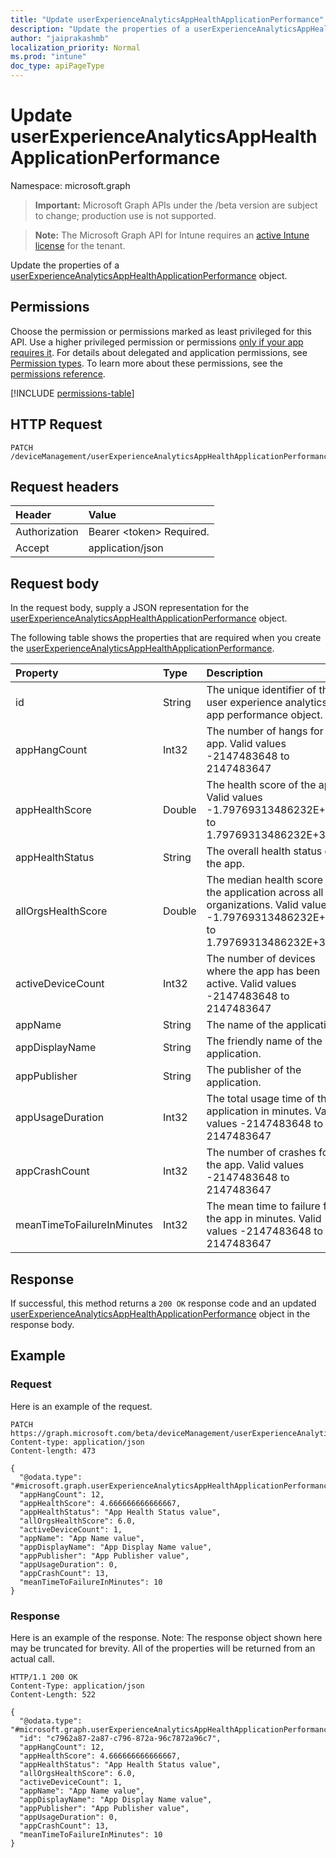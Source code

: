 ```yaml
---
title: "Update userExperienceAnalyticsAppHealthApplicationPerformance"
description: "Update the properties of a userExperienceAnalyticsAppHealthApplicationPerformance object."
author: "jaiprakashmb"
localization_priority: Normal
ms.prod: "intune"
doc_type: apiPageType
---
```


# Update userExperienceAnalyticsAppHealthApplicationPerformance

Namespace: microsoft.graph

> **Important:** Microsoft Graph APIs under the /beta version are subject to change; production use is not supported.

> **Note:** The Microsoft Graph API for Intune requires an [active Intune license](https://go.microsoft.com/fwlink/?linkid=839381) for the tenant.

Update the properties of a [userExperienceAnalyticsAppHealthApplicationPerformance](../resources/intune-devices-userexperienceanalyticsapphealthapplicationperformance.md) object.

## Permissions
Choose the permission or permissions marked as least privileged for this API. Use a higher privileged permission or permissions [only if your app requires it](/graph/permissions-overview#best-practices-for-using-microsoft-graph-permissions). For details about delegated and application permissions, see [Permission types](/graph/permissions-overview#permission-types). To learn more about these permissions, see the [permissions reference](/graph/permissions-reference).

<!-- { "blockType": "permissions", "name": "intune_devices_userexperienceanalyticsapphealthapplicationperformance_update" } -->
[!INCLUDE [permissions-table](../includes/permissions/intune-devices-userexperienceanalyticsapphealthapplicationperformance-update-permissions.md)]

## HTTP Request
<!-- {
  "blockType": "ignored"
}
-->
``` http
PATCH /deviceManagement/userExperienceAnalyticsAppHealthApplicationPerformance/{userExperienceAnalyticsAppHealthApplicationPerformanceId}
```

## Request headers
|Header|Value|
|:---|:---|
|Authorization|Bearer &lt;token&gt; Required.|
|Accept|application/json|

## Request body
In the request body, supply a JSON representation for the [userExperienceAnalyticsAppHealthApplicationPerformance](../resources/intune-devices-userexperienceanalyticsapphealthapplicationperformance.md) object.

The following table shows the properties that are required when you create the [userExperienceAnalyticsAppHealthApplicationPerformance](../resources/intune-devices-userexperienceanalyticsapphealthapplicationperformance.md).

|Property|Type|Description|
|:---|:---|:---|
|id|String|The unique identifier of the user experience analytics app performance object.|
|appHangCount|Int32|The number of hangs for the app. Valid values -2147483648 to 2147483647|
|appHealthScore|Double|The health score of the app. Valid values -1.79769313486232E+308 to 1.79769313486232E+308|
|appHealthStatus|String|The overall health status of the app.|
|allOrgsHealthScore|Double|The median health score of the application across all organizations. Valid values -1.79769313486232E+308 to 1.79769313486232E+308|
|activeDeviceCount|Int32|The number of devices where the app has been active. Valid values -2147483648 to 2147483647|
|appName|String|The name of the application.|
|appDisplayName|String|The friendly name of the application.|
|appPublisher|String|The publisher of the application.|
|appUsageDuration|Int32|The total usage time of the application in minutes. Valid values -2147483648 to 2147483647|
|appCrashCount|Int32|The number of crashes for the app. Valid values -2147483648 to 2147483647|
|meanTimeToFailureInMinutes|Int32|The mean time to failure for the app in minutes. Valid values -2147483648 to 2147483647|



## Response
If successful, this method returns a `200 OK` response code and an updated [userExperienceAnalyticsAppHealthApplicationPerformance](../resources/intune-devices-userexperienceanalyticsapphealthapplicationperformance.md) object in the response body.

## Example

### Request
Here is an example of the request.
``` http
PATCH https://graph.microsoft.com/beta/deviceManagement/userExperienceAnalyticsAppHealthApplicationPerformance/{userExperienceAnalyticsAppHealthApplicationPerformanceId}
Content-type: application/json
Content-length: 473

{
  "@odata.type": "#microsoft.graph.userExperienceAnalyticsAppHealthApplicationPerformance",
  "appHangCount": 12,
  "appHealthScore": 4.666666666666667,
  "appHealthStatus": "App Health Status value",
  "allOrgsHealthScore": 6.0,
  "activeDeviceCount": 1,
  "appName": "App Name value",
  "appDisplayName": "App Display Name value",
  "appPublisher": "App Publisher value",
  "appUsageDuration": 0,
  "appCrashCount": 13,
  "meanTimeToFailureInMinutes": 10
}
```

### Response
Here is an example of the response. Note: The response object shown here may be truncated for brevity. All of the properties will be returned from an actual call.
``` http
HTTP/1.1 200 OK
Content-Type: application/json
Content-Length: 522

{
  "@odata.type": "#microsoft.graph.userExperienceAnalyticsAppHealthApplicationPerformance",
  "id": "c7962a87-2a87-c796-872a-96c7872a96c7",
  "appHangCount": 12,
  "appHealthScore": 4.666666666666667,
  "appHealthStatus": "App Health Status value",
  "allOrgsHealthScore": 6.0,
  "activeDeviceCount": 1,
  "appName": "App Name value",
  "appDisplayName": "App Display Name value",
  "appPublisher": "App Publisher value",
  "appUsageDuration": 0,
  "appCrashCount": 13,
  "meanTimeToFailureInMinutes": 10
}
```
